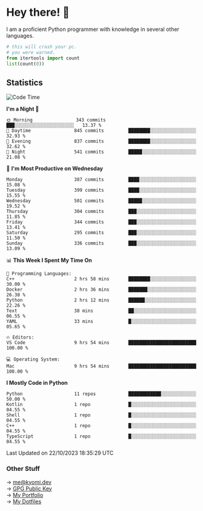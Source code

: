 # Hey there! 👋

I am a proficient Python programmer with knowledge in several other languages.

```py
# this will crash your pc.
# you were warned.
from itertools import count
list(count(0))
```

## Statistics
<!--START_SECTION:waka-->
![Code Time](http://img.shields.io/badge/Code%20Time-516%20hrs%2011%20mins-blue)

**I'm a Night 🦉** 

```text
🌞 Morning                343 commits         ███░░░░░░░░░░░░░░░░░░░░░░   13.37 % 
🌆 Daytime                845 commits         ████████░░░░░░░░░░░░░░░░░   32.93 % 
🌃 Evening                837 commits         ████████░░░░░░░░░░░░░░░░░   32.62 % 
🌙 Night                  541 commits         █████░░░░░░░░░░░░░░░░░░░░   21.08 % 
```
📅 **I'm Most Productive on Wednesday** 

```text
Monday                   387 commits         ████░░░░░░░░░░░░░░░░░░░░░   15.08 % 
Tuesday                  399 commits         ████░░░░░░░░░░░░░░░░░░░░░   15.55 % 
Wednesday                501 commits         █████░░░░░░░░░░░░░░░░░░░░   19.52 % 
Thursday                 304 commits         ███░░░░░░░░░░░░░░░░░░░░░░   11.85 % 
Friday                   344 commits         ███░░░░░░░░░░░░░░░░░░░░░░   13.41 % 
Saturday                 295 commits         ███░░░░░░░░░░░░░░░░░░░░░░   11.50 % 
Sunday                   336 commits         ███░░░░░░░░░░░░░░░░░░░░░░   13.09 % 
```


📊 **This Week I Spent My Time On** 

```text
💬 Programming Languages: 
C++                      2 hrs 58 mins       ████████░░░░░░░░░░░░░░░░░   30.00 % 
Docker                   2 hrs 36 mins       ███████░░░░░░░░░░░░░░░░░░   26.38 % 
Python                   2 hrs 12 mins       ██████░░░░░░░░░░░░░░░░░░░   22.26 % 
Text                     38 mins             ██░░░░░░░░░░░░░░░░░░░░░░░   06.55 % 
YAML                     33 mins             █░░░░░░░░░░░░░░░░░░░░░░░░   05.65 % 

🔥 Editors: 
VS Code                  9 hrs 54 mins       █████████████████████████   100.00 % 

💻 Operating System: 
Mac                      9 hrs 54 mins       █████████████████████████   100.00 % 
```

**I Mostly Code in Python** 

```text
Python                   11 repos            ████████████░░░░░░░░░░░░░   50.00 % 
Kotlin                   1 repo              █░░░░░░░░░░░░░░░░░░░░░░░░   04.55 % 
Shell                    1 repo              █░░░░░░░░░░░░░░░░░░░░░░░░   04.55 % 
C++                      1 repo              █░░░░░░░░░░░░░░░░░░░░░░░░   04.55 % 
TypeScript               1 repo              █░░░░░░░░░░░░░░░░░░░░░░░░   04.55 % 
```




 Last Updated on 22/10/2023 18:35:29 UTC
<!--END_SECTION:waka-->

### Other Stuff

→ [me@kyomi.dev](mailto:me@kyomi.dev)\
→ [GPG Public Key](https://github.com/bitterteriyaki.gpg)\
→ [My Portfolio](https://kyomi.dev)\
→ [My Dotfiles](https://github.com/bitterteriyaki/dotfiles)
